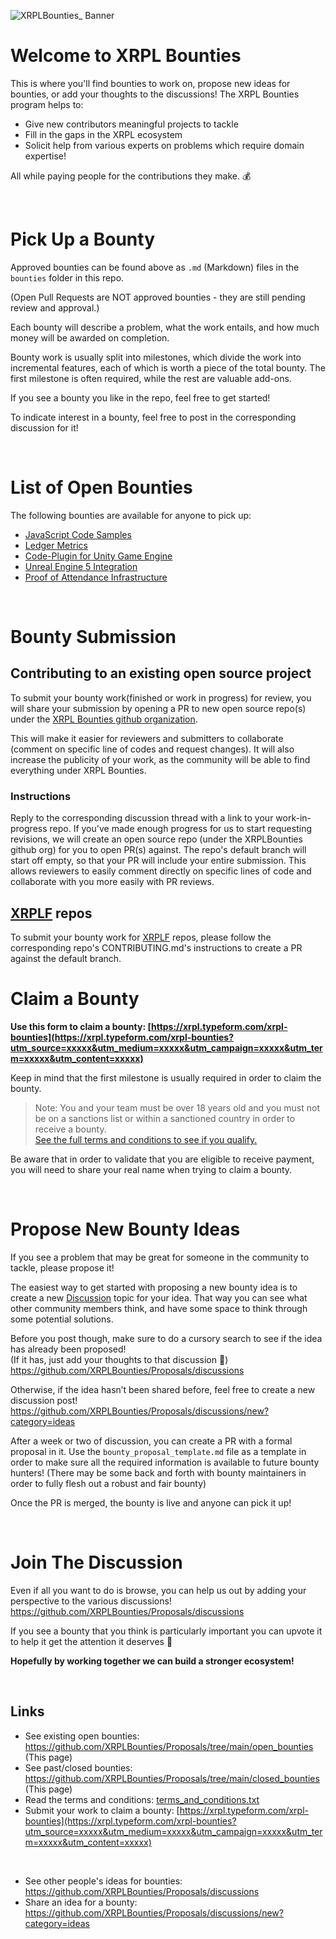 ![XRPLBounties_ Banner](https://user-images.githubusercontent.com/81505/187058580-15bde16a-18b8-47b4-940f-80401564a99c.png)

# Welcome to XRPL Bounties

This is where you'll find bounties to work on, propose new ideas for bounties, or add your thoughts to the discussions!
The XRPL Bounties program helps to:

- Give new contributors meaningful projects to tackle
- Fill in the gaps in the XRPL ecosystem
- Solicit help from various experts on problems which require domain expertise!

All while paying people for the contributions they make. 💰

<br>

# Pick Up a Bounty

Approved bounties can be found above as `.md` (Markdown) files in the `bounties` folder in this repo.

(Open Pull Requests are NOT approved bounties - they are still pending review and approval.)

Each bounty will describe a problem, what the work entails, and how much money will be awarded on completion.

Bounty work is usually split into milestones, which divide the work into incremental features, each of which is worth a piece of the total bounty. The first milestone is often required, while the rest are valuable add-ons.

If you see a bounty you like in the repo, feel free to get started!

To indicate interest in a bounty, feel free to post in the corresponding discussion for it!

<br>

# List of Open Bounties

The following bounties are available for anyone to pick up:

- [JavaScript Code Samples](https://github.com/XRPLBounties/Proposals/blob/main/open_bounties/0031%20JavaScript%20Code%20Samples.md)
- [Ledger Metrics](https://github.com/XRPLBounties/Proposals/blob/main/open_bounties/0018%20Ledger%20Metrics.md)
- [Code-Plugin for Unity Game Engine](https://github.com/XRPLBounties/Proposals/blob/main/open_bounties/0015%20Code-Plugin%20for%20Unity%20Game%20Engine.md)
- [Unreal Engine 5 Integration](https://github.com/XRPLBounties/Proposals/blob/main/open_bounties/0014%20Unreal%20Engine%205%20Integration.md)
- [Proof of Attendance Infrastructure](https://github.com/XRPLBounties/Proposals/blob/main/open_bounties/0019%20Proof%20of%20Attendance%20Infrastructure.md)

<br>

# Bounty Submission

## Contributing to an existing open source project

To submit your bounty work(finished or work in progress) for review, you will share your submission by opening a PR to new open source repo(s) under the [XRPL Bounties github organization](https://github.com/XRPLBounties).

This will make it easier for reviewers and submitters to collaborate (comment on specific line of codes and request changes). It will also increase the publicity of your work, as the community will be able to find everything under XRPL Bounties.

### Instructions
Reply to the corresponding discussion thread with a link to your work-in-progress repo. If you've made enough progress for us to start requesting revisions, we will create an open source repo (under the XRPLBounties github org) for you to open PR(s) against.
The repo's default branch will start off empty, so that your PR will include your entire submission. This allows reviewers to easily comment directly on specific lines of code and collaborate with you more easily with PR reviews.
<br>

## [XRPLF](https://github.com/XRPLF) repos
To submit your bounty work for [XRPLF](https://github.com/XRPLF) repos, please follow the corresponding repo's CONTRIBUTING.md's instructions to create a PR against the default branch. 




# Claim a Bounty

**Use this form to claim a bounty: [https://xrpl.typeform.com/xrpl-bounties](https://xrpl.typeform.com/xrpl-bounties?utm_source=xxxxx&utm_medium=xxxxx&utm_campaign=xxxxx&utm_term=xxxxx&utm_content=xxxxx)**

Keep in mind that the first milestone is usually required in order to claim the bounty.

> Note: You and your team must be over 18 years old and you must not be on a sanctions list or within a sanctioned country in order to receive a bounty. <br>[See the full terms and conditions to see if you qualify.](terms_and_conditions.txt)

Be aware that in order to validate that you are eligible to receive payment, you will need to share your real name when trying to claim a bounty.

<br>



# Propose New Bounty Ideas

If you see a problem that may be great for someone in the community to tackle, please propose it!

The easiest way to get started with proposing a new bounty idea is to create a new [Discussion](https://github.com/XRPLBounties/Proposals/discussions) topic for your idea. That way you can see what other community members think, and have some space to think through some potential solutions.

Before you post though, make sure to do a cursory search to see if the idea has already been proposed! <br>
(If it has, just add your thoughts to that discussion 🙂) <br>
https://github.com/XRPLBounties/Proposals/discussions

Otherwise, if the idea hasn’t been shared before, feel free to create a new discussion post! <br> https://github.com/XRPLBounties/Proposals/discussions/new?category=ideas

After a week or two of discussion, you can create a PR with a formal proposal in it. Use the `bounty_proposal_template.md` file as a template in order to make sure all the required information is available to future bounty hunters! (There may be some back and forth with bounty maintainers in order to fully flesh out a robust and fair bounty)

Once the PR is merged, the bounty is live and anyone can pick it up!

<br>

# Join The Discussion

Even if all you want to do is browse, you can help us out by adding your perspective to the various discussions!
https://github.com/XRPLBounties/Proposals/discussions

If you see a bounty that you think is particularly important you can upvote it to help it get the attention it deserves 🙂

**Hopefully by working together we can build a stronger ecosystem!**

<br>

## Links

- See existing open bounties: https://github.com/XRPLBounties/Proposals/tree/main/open_bounties (This page)
- See past/closed bounties: https://github.com/XRPLBounties/Proposals/tree/main/closed_bounties (This page)
- Read the terms and conditions: [terms_and_conditions.txt](terms_and_conditions.txt)
- Submit your work to claim a bounty: [https://xrpl.typeform.com/xrpl-bounties](https://xrpl.typeform.com/xrpl-bounties?utm_source=xxxxx&utm_medium=xxxxx&utm_campaign=xxxxx&utm_term=xxxxx&utm_content=xxxxx)

<br>

- See other people's ideas for bounties: https://github.com/XRPLBounties/Proposals/discussions
- Share an idea for a bounty: https://github.com/XRPLBounties/Proposals/discussions/new?category=ideas
